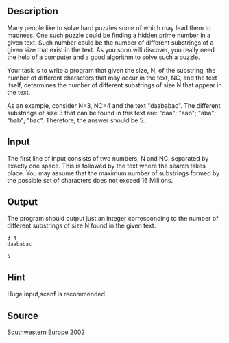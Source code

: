 <h2>Description</h2><p>Many people like to solve hard puzzles some of which may lead them to madness. One such puzzle could be finding a hidden prime number in a given text. Such number could be the number of different substrings of a given size that exist in the text. As you soon will discover, you really need the help of a computer and a good algorithm to solve such a puzzle. 
</p>Your task is to write a program that given the size, N, of the substring, the number of different characters that may occur in the text, NC, and the text itself, determines the number of different substrings of size N that appear in the text. 

As an example, consider N=3, NC=4 and the text "daababac". The different substrings of size 3 that can be found in this text are: "daa"; "aab"; "aba"; "bab"; "bac". Therefore, the answer should be 5. 
<h2>Input</h2><p>The first line of input consists of two numbers, N and NC, separated by exactly one space. This is followed by the text where the search takes place. You may assume that the maximum number of substrings formed by the possible set of characters does not exceed 16 Millions. </p><h2>Output</h2><p>The program should output just an integer corresponding to the number of different substrings of size N found in the given text. </p><pre><code class="language-input1">3 4
daababac</code></pre><pre><code class="language-output1">5</code></pre><h2>Hint</h2><p>Huge input,scanf is recommended.</p><h2>Source</h2><a href="searchproblem?field=source&amp;key=Southwestern+Europe+2002">Southwestern Europe 2002</a>